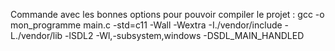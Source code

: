 Commande avec les bonnes options pour pouvoir compiler le projet :
gcc -o mon_programme main.c -std=c11 -Wall -Wextra -I./vendor/include -L./vendor/lib -lSDL2 -Wl,-subsystem,windows -DSDL_MAIN_HANDLED
